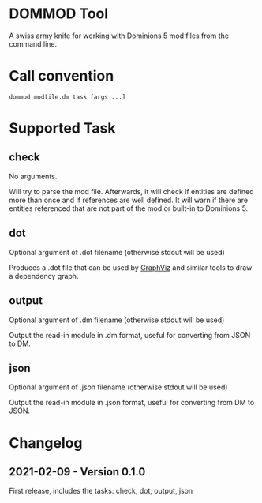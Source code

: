 # DOMMOD Tool

A swiss army knife for working with Dominions 5 mod files from the command line.

# Call convention

```
dommod modfile.dm task [args ...]
```

# Supported Task

## check

No arguments.

Will try to parse the mod file. Afterwards, it will check if entities are defined more than once and if references are well defined. It will warn if there are entities
referenced that are not part of the mod or built-in to Dominions 5.

## dot

Optional argument of .dot filename (otherwise stdout will be used)

Produces a .dot file that can be used by [GraphViz](https://graphviz.org/) and similar tools to draw a dependency graph.

## output

Optional argument of .dm filename (otherwise stdout will be used)

Output the read-in module in .dm format, useful for converting from JSON to DM.

## json

Optional argument of .json filename (otherwise stdout will be used)

Output the read-in module in .json format, useful for converting from DM to JSON.

# Changelog

## 2021-02-09 - Version 0.1.0 

First release, includes the tasks: check, dot, output, json
